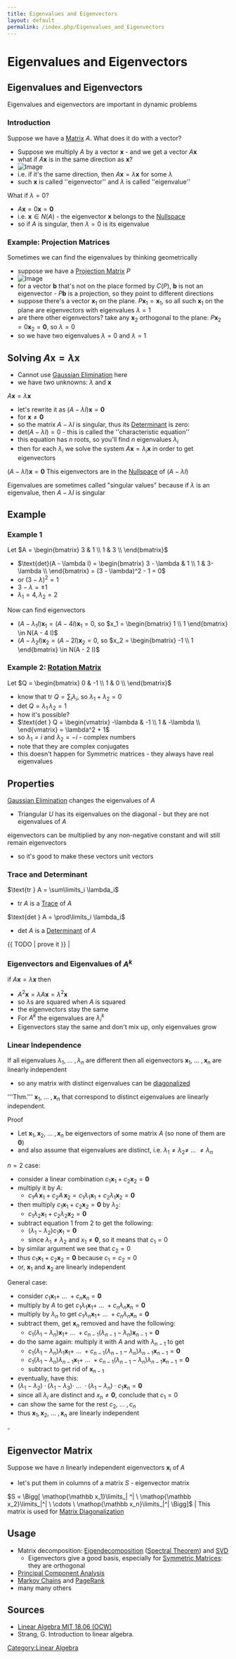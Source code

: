 ```yaml
---
title: Eigenvalues and Eigenvectors
layout: default
permalink: /index.php/Eigenvalues_and_Eigenvectors
---
```


# Eigenvalues and Eigenvectors

## Eigenvalues and Eigenvectors
Eigenvalues and eigenvectors are important in dynamic problems



### Introduction
Suppose we have a [Matrix](Matrix) $A$. What does it do with a vector?
- Suppose we multiply $A$ by a vector $\mathbf x$ - and we get a vector $A \mathbf x$
- what if $A \mathbf x$ is in the same direction as $\mathbf x$? 
- <img src="http://habrastorage.org/files/a57/974/fa1/a57974fa1416425bb4f296df8ea6b507.png" alt="Image">
- i.e. if it's the same direction, then $A \mathbf x = \lambda \mathbf x$ for some $\lambda$
- such $\mathbf x$ is called ''eigenvector'' and $\lambda$ is called ''eigenvalue''


What if $\lambda = 0$? 
- $A \mathbf x = 0 \mathbf x = \mathbf 0$
- i.e. $\mathbf x \in N(A)$ - the eigenvector $\mathbf x$ belongs to the [Nullspace](Nullspace)
- so if $A$ is singular, then $\lambda = 0$ is its eigenvalue



### Example: Projection Matrices
Sometimes we can find the eigenvalues by thinking geometrically
- suppose we have a [Projection Matrix](Projection_Matrices) $P$ 
- <img src="http://habrastorage.org/files/7d3/f88/ed9/7d3f88ed987c48e7bebacc5a3f336e21.png" alt="Image">
- for a vector $\mathbf b$ that's not on the place formed by $C(P)$, $\mathbf b$ is not an eigenvector - $P \mathbf b$ is a projection, so they point to different directions
- suppose there's a vector $\mathbf x_1$ on the plane. $P \mathbf x_1 = \mathbf x_1$, so all such $\mathbf x_1$ on the plane are eigenvectors with eigenvalues $\lambda = 1$
- are there other eigenvectors? take any $\mathbf x_2$ orthogonal to the plane: $P \mathbf x_2 = 0 \mathbf x_2 = \mathbf 0$, so $\lambda = 0$
- so we have two eigenvalues $\lambda = 0$ and $\lambda = 1$


## Solving $A \mathbf x = \lambda \mathbf x$
- Cannot use [Gaussian Elimination](Gaussian_Elimination) here 
- we have two unknowns: $\lambda$ and $\mathbf x$

$A \mathbf x = \lambda \mathbf x$
- let's rewrite it as $(A - \lambda I) \mathbf x = \mathbf 0$
- for $\mathbf x \ne \mathbf 0$ 
- so the matrix $A - \lambda I$ is singular, thus its [Determinant](Determinant) is zero: 
- $\text{det}(A - \lambda I) = 0$ - this is called the ''characteristic equation''
- this equation has $n$ roots, so you'll find $n$ eigenvalues $\lambda_i$
- then for each $\lambda_i$ we solve the system $A \mathbf x = \lambda_i \mathbf x$ in order to get eigenvectors


$(A - \lambda I) \mathbf x = \mathbf 0$
This eigenvectors are in the [Nullspace](Nullspace) of $(A - \lambda I)$


Eigenvalues are sometimes called "singular values" because 
if $\lambda$ is an eigenvalue, then $A - \lambda I$ is singular



## Example
### Example 1
Let $A = \begin{bmatrix}
3 & 1 \\
1 & 3 \\
\end{bmatrix}$ 
- $\text{det}(A - \lambda I) = \begin{bmatrix}
3 - \lambda & 1 \\
1 & 3- \lambda \\
\end{bmatrix} = (3 - \lambda)^2 - 1 = 0$
- or $(3 - \lambda)^2 = 1$ 
- $3 - \lambda = \pm 1$
- $\lambda_1 = 4, \lambda_2 = 2$

Now can find eigenvectors
- $(A - \lambda_1 I) \mathbf x_1 = (A - 4 I) \mathbf x_1 = 0$, so $x_1 = \begin{bmatrix} 1 \\ 1 \end{bmatrix} \in N(A - 4 I)$
- $(A - \lambda_2 I) \mathbf x_2 = (A - 2 I) \mathbf x_2 = 0$, so $x_2 = \begin{bmatrix} -1 \\ 1 \end{bmatrix} \in N(A - 2 I)$


### Example 2: [Rotation Matrix](Rotation_Matrices)
Let $Q = \begin{bmatrix}
0 & -1 \\
1 & 0 \\
\end{bmatrix}$
- know that $\text{tr } Q = \sum_i \lambda_i$, so $\lambda_1 + \lambda_2 = 0$
- $\text{det } Q = \lambda_1 \, \lambda_2 = 1$ 
- how it's possible?
- $\text{det } Q = \begin{vmatrix}
-\lambda & -1 \\
1 & -\lambda \\
\end{vmatrix} = \lambda^2 + 1$
- so $\lambda_1 = i$ and $\lambda_2 = -i$ - complex numbers
- note that they are complex conjugates 
- this doesn't happen for Symmetric matrices - they always have real eigenvalues



## Properties
[Gaussian Elimination](Gaussian_Elimination) changes the eigenvalues of $A$ 
- Triangular $U$ has its eigenvalues on the diagonal - but they are not eigenvalues of $A$


eigenvectors can be multiplied by any non-negative constant and will still remain eigenvectors
- so it's good to make these vectors unit vectors


### Trace and Determinant
$\text{tr } A = \sum\limits_i \lambda_i$
- $\text{tr } A$ is a [Trace](Trace_(Matrix)) of $A$


$\text{det } A = \prod\limits_i \lambda_i$
- $\text{det } A$ is a [Determinant](Determinant) of $A$


{{ TODO |  prove it }} |


### Eigenvectors and Eigenvalues of $A^k$
if $A \mathbf x = \lambda \mathbf x$ then 
- $A^2 \mathbf x = \lambda A \mathbf x = \lambda^2 \mathbf x$
- so $\lambda$s are squared when $A$ is squared 
- the eigenvectors stay the same
- For $A^k$ the eigenvalues are $\lambda_i^k$ 
- Eigenvectors stay the same and don't mix up, only eigenvalues grow


### Linear Independence
If all eigenvalues $\lambda_1, \ ... \ , \lambda_n$ are different then all eigenvectors $\mathbf x_1, \ ... \ , \mathbf x_n$ are linearly independent
- so any matrix with distinct eigenvalues can be [diagonalized](Eigendecomposition)


'''Thm.''' $\mathbf x_1, \ ... \ , \mathbf x_n$ that correspond to distinct eigenvalues are linearly independent. 


Proof
- Let $\mathbf x_1, \mathbf x_2, \ ... \ , \mathbf x_n$ be eigenvectors of some matrix $A$ (so none of them are $\mathbf 0$)
- and also assume that eigenvalues are distinct, i.e. $\lambda_1 \ne \lambda_2 \ne \ ... \ \ne \lambda_n$


$n = 2$ case:
- consider a linear combination $c_1 \mathbf x_1 + c_2 \mathbf x_2 = \mathbf 0$
- multiply it by $A$: 
  - $c_1 A \, \mathbf x_1 + c_2 A \, \mathbf x_2 = c_1 \lambda_1 \mathbf x_1 + c_2 \lambda_1 \mathbf x_2 = \mathbf 0$
- then multiply $c_1 \mathbf x_1 + c_2 \mathbf x_2 = \mathbf 0$ by $\lambda_2$: 
  - $c_1 \lambda_2 \mathbf x_1 + c_2 \lambda_2 \mathbf x_2 = \mathbf 0$
- subtract equation 1 from 2 to get the following:
  - $(\lambda_1 - \lambda_2) c_1 \mathbf x_1 = \mathbf 0$
  - since $\lambda_1 \ne \lambda_2$ and $x_1 \ne \mathbf 0$, so it means that $c_1 = 0$
- by similar argument we see that $c_2 = 0$ 
- thus $c_1 \mathbf x_1 + c_2 \mathbf x_2 = \mathbf 0$ because $c_1 = c_2 = 0$
- or, $\mathbf x_1$ and $\mathbf x_2$ are linearly independent


General case:
- consider $c_1 \mathbf x_1 + \ ... \ + c_n \mathbf x_n = \mathbf 0$
- multiply by $A$ to get $c_1 \lambda_1 \mathbf x_1 + \ ... \ + c_n \lambda_n \mathbf x_n = \mathbf 0$
- multiply by $\lambda_n$ to get $c_1 \lambda_n \mathbf x_1 + \ ... \ + c_n \lambda_n \mathbf x_n = \mathbf 0$
- subtract them, get $\mathbf x_n$ removed and have the following:
  - $c_1 (\lambda_1 - \lambda_n) \mathbf x_1 + \ ... \ + c_{n - 1} (\lambda_{n - 1} - \lambda_n) \mathbf x_{n - 1} = \mathbf 0$
- do the same again: multiply it with $A$ and with $\lambda_{n-1}$ to get
  - $c_1 (\lambda_1 - \lambda_n) \lambda_1 \mathbf x_1 + \ ... \ + c_{n - 1} (\lambda_{n - 1} - \lambda_n) \lambda_{n - 1} \mathbf x_{n - 1} = \mathbf 0$
  - $c_1 (\lambda_1 - \lambda_n) \lambda_{n - 1} \mathbf x_1 + \ ... \ + c_{n - 1} (\lambda_{n - 1} - \lambda_n) \lambda_{n - 1} \mathbf x_{n - 1} = \mathbf 0$
  - subtract to get rid of $\mathbf x_{n - 1}$ 
- eventually, have this:
- $(\lambda_1 - \lambda_2) \cdot (\lambda_1 - \lambda_3) \cdot \ ... \ \cdot (\lambda_1 - \lambda_{n}) \cdot c_1 \mathbf x_{n} = \mathbf 0$
- since all $\lambda_i$ are distinct and $x_{n} \ne \mathbf 0$, conclude that $c_1 = 0$
- can show the same for the rest $c_2, \ ... \ , c_n$
- thus $\mathbf x_1, \mathbf x_2, \ ... \ , \mathbf x_n$ are linearly independent


$\square$

## Eigenvector Matrix
Suppose we have $n$ linearly independent eigenvectors $\mathbf x_i$ of $A$
- let's put them in columns of a matrix $S$ - eigenvector matrix 

$S = \Bigg[ \mathop{\mathbb x_1}\limits_| ^| \ \mathop{\mathbb x_2}\limits_|^| \ \cdots \  \mathop{\mathbb x_n}\limits_|^|  \Bigg]$ |
This matrix is used for [Matrix Diagonalization](Eigendecompostion)


## Usage
- Matrix decomposition: [Eigendecomposition](Eigendecomposition) ([Spectral Theorem](Spectral_Theorem)) and [SVD](SVD)
  - Eigenvectors give a good basis, especially for [Symmetric Matrices](Symmetric_Matrices): they are orthogonal 
- [Principal Component Analysis](Principal_Component_Analysis)
- [Markov Chains](Markov_Chains) and [PageRank](PageRank) 
- many many others



## Sources
- [Linear Algebra MIT 18.06 (OCW)](Linear_Algebra_MIT_18.06_(OCW))
- Strang, G. Introduction to linear algebra.

[Category:Linear Algebra](Category_Linear_Algebra)